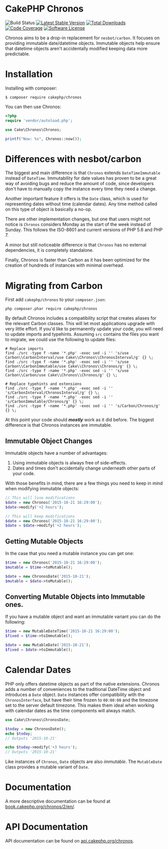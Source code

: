 # CakePHP Chronos

![Build Status](https://github.com/cakephp/chronos/actions/workflows/ci.yml/badge.svg?branch=master)
[![Latest Stable Version](https://img.shields.io/github/v/release/cakephp/chronos?sort=semver&style=flat-square)](https://packagist.org/packages/cakephp/chronos)
[![Total Downloads](https://img.shields.io/packagist/dt/cakephp/chronos?style=flat-square)](https://packagist.org/packages/cakephp/chronos/stats)
[![Code Coverage](https://img.shields.io/coveralls/cakephp/chronos/master.svg?style=flat-square)](https://coveralls.io/r/cakephp/chronos?branch=master)
[![Software License](https://img.shields.io/badge/license-MIT-brightgreen.svg?style=flat-square)](LICENSE)

Chronos aims to be a drop-in replacement for `nesbot/carbon`. It focuses on providing
immutable date/datetime objects. Immutable objects help ensure that datetime objects
aren't accidentally modified keeping data more predictable.

# Installation

Installing with composer:

```
$ composer require cakephp/chronos
```

You can then use Chronos:

```php
<?php
require 'vendor/autoload.php';

use Cake\Chronos\Chronos;

printf("Now: %s", Chronos::now());
```

# Differences with nesbot/carbon

The biggest and main difference is that `Chronos` extends `DateTimeImmutable` instead of `DateTime`.
Immutability for date values has proven to be a great way of avoiding bugs and reduce the amount of code,
since developers don't have to manually copy the instance every time they need a change.

Another important feature it offers is the `Date` class, which is used for representing dates without time (calendar dates).
Any time method called on this type of object is basically a no-op.

There are other implementation changes, but one that users might not notice is ``Chronos`` considers Monday as
the start of the week instead of Sunday.  This follows the ISO-8601 and current versions of PHP 5.6 and PHP 7.

A minor but still noticeable difference is that `Chronos` has no external dependencies, it is completely standalone.

Finally, Chronos is faster than Carbon as it has been optimized for the creation of hundreds of instances with minimal
overhead.

# Migrating from Carbon


First add `cakephp/chronos` to your `composer.json`:

```shell
php composer.phar require cakephp/chronos
```

By default Chronos includes a compatibility script that creates aliases for the
relevant Carbon classes.  This will let most applications upgrade with very
little effort. If you'd like to permanently update your code, you will
need to update imports and typehints. Assuming `src` contains the files you
want to migrate, we could use the following to update files:

```
# Replace imports
find ./src -type f -name '*.php' -exec sed -i '' 's/use Carbon\\CarbonInterval/use Cake\\Chronos\\ChronosInterval/g' {} \;
find ./src -type f -name '*.php' -exec sed -i '' 's/use Carbon\\CarbonImmutable/use Cake\\Chronos\\Chronos/g' {} \;
find ./src -type f -name '*.php' -exec sed -i '' 's/use Carbon\\Carbon/use Cake\\Chronos\\Chronos/g' {} \;

# Replace typehints and extensions
find ./src -type f -name '*.php' -exec sed -i '' 's/CarbonInterval/ChronosInterval/g' {} \;
find ./src -type f -name '*.php' -exec sed -i '' 's/CarbonImmutable/Chronos/g' {} \;
find ./src -type f -name '*.php' -exec sed -i '' 's/Carbon/Chronos/g' {} \;
```

At this point your code should ***mostly*** work as it did before. The biggest
difference is that Chronos instances are immutable.

## Immutable Object Changes

Immutable objects have a number of advantages:

1. Using immutable objects is always free of side-effects.
2. Dates and times don't accidentally change underneath other parts of your code.

With those benefits in mind, there are a few things you need to keep in mind
when modifying immutable objects:

```php
// This will lose modifications
$date = new Chronos('2015-10-21 16:29:00');
$date->modify('+2 hours');

// This will keep modifications
$date = new Chronos('2015-10-21 16:29:00');
$date = $date->modify('+2 hours');
```

## Getting Mutable Objects

In the case that you need a mutable instance you can get one:

```php
$time = new Chronos('2015-10-21 16:29:00');
$mutable = $time->toMutable();

$date = new ChronosDate('2015-10-21');
$mutable = $date->toMutable();
```

## Converting Mutable Objects into Immutable ones.

If you have a mutable object and want an immutable variant you can do the following:

```php
$time = new MutableDateTime('2015-10-21 16:29:00');
$fixed = $time->toImmutable();

$date = new MutableDate('2015-10-21');
$fixed = $date->toImmutable();
```

# Calendar Dates

PHP only offers datetime objects as part of the native extensions. Chronos adds
a number of conveniences to the traditional DateTime object and introduces
a `Date` object. `Date` instances offer compatibility with the
`ChronosInterface`, but have their time frozen to `00:00:00` and the timezone
set to the server default timezone. This makes them ideal when working with
calendar dates as the time components will always match.

```php
use Cake\Chronos\ChronosDate;

$today = new ChronosDate();
echo $today;
// Outputs '2015-10-21'

echo $today->modify('+3 hours');
// Outputs '2015-10-21'
```

Like instances of `Chronos`, `Date` objects are also *immutable*. The
`MutableDate` class provides a mutable variant of `Date`.

# Documentation

A more descriptive documentation can be found at [book.cakephp.org/chronos/2/en/](https://book.cakephp.org/chronos/2/en/).

# API Documentation

API documentation can be found on [api.cakephp.org/chronos](https://api.cakephp.org/chronos).
